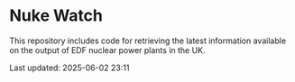 # Nuke Watch

This repository includes code for retrieving the latest information available on the output of EDF nuclear power plants in the UK.

Last updated: 2025-06-02 23:11